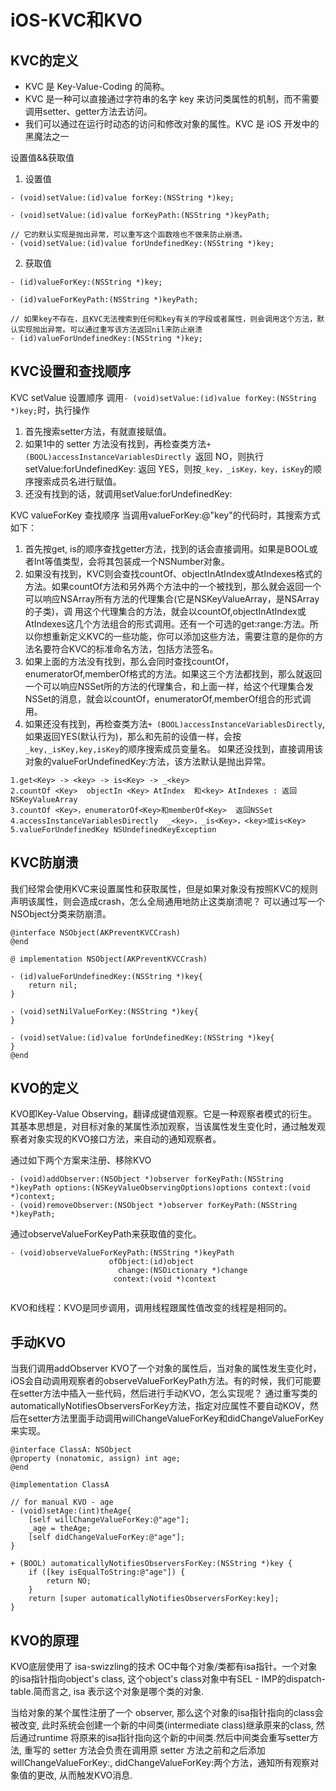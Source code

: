 # iOS-KVC和KVO


## KVC的定义

* KVC 是 Key-Value-Coding 的简称。
* KVC 是一种可以直接通过字符串的名字 key 来访问类属性的机制，而不需要调用setter、getter方法去访问。
* 我们可以通过在运行时动态的访问和修改对象的属性。KVC 是 iOS 开发中的黑魔法之一


设置值&&获取值

1. 设置值
```
- (void)setValue:(id)value forKey:(NSString *)key;

- (void)setValue:(id)value forKeyPath:(NSString *)keyPath;

// 它的默认实现是抛出异常，可以重写这个函数啥也不做来防止崩溃。
- (void)setValue:(id)value forUndefinedKey:(NSString *)key;
```

2. 获取值
```
- (id)valueForKey:(NSString *)key;

- (id)valueForKeyPath:(NSString *)keyPath;

// 如果key不存在，且KVC无法搜索到任何和key有关的字段或者属性，则会调用这个方法，默认实现抛出异常。可以通过重写该方法返回nil来防止崩溃
- (id)valueForUndefinedKey:(NSString *)key;
```

## KVC设置和查找顺序

KVC setValue 设置顺序 调用`- (void)setValue:(id)value forKey:(NSString *)key;`时，执行操作 

1. 首先搜索setter方法，有就直接赋值。 
2. 如果1中的 setter 方法没有找到，再检查类方法`+ (BOOL)accessInstanceVariablesDirectly `返回 NO，则执行setValue:forUndefinedKey: 返回 YES，则按`_key，_isKey，key，isKey`的顺序搜索成员名进行赋值。
3. 还没有找到的话，就调用setValue:forUndefinedKey:


KVC valueForKey 查找顺序 当调用valueForKey:@"key"的代码时，其搜索方式如下：

1. 首先按get, is的顺序查找getter方法，找到的话会直接调用。如果是BOOL或者Int等值类型，会将其包装成一个NSNumber对象。 
2. 如果没有找到，KVC则会查找countOf、objectInAtIndex或AtIndexes格式的方法。如果countOf方法和另外两个方法中的一个被找到，那么就会返回一个可以响应NSArray所有方法的代理集合(它是NSKeyValueArray，是NSArray的子类)，调 用这个代理集合的方法，就会以countOf,objectInAtIndex或AtIndexes这几个方法组合的形式调用。还有一个可选的get:range:方法。所以你想重新定义KVC的一些功能，你可以添加这些方法，需要注意的是你的方法名要符合KVC的标准命名方法，包括方法签名。 
3. 如果上面的方法没有找到，那么会同时查找countOf，enumeratorOf,memberOf格式的方法。如果这三个方法都找到，那么就返回一个可以响应NSSet所的方法的代理集合，和上面一样，给这个代理集合发NSSet的消息，就会以countOf，enumeratorOf,memberOf组合的形式调用。 
4. 如果还没有找到，再检查类方法`+ (BOOL)accessInstanceVariablesDirectly`,如果返回YES(默认行为)，那么和先前的设值一样，会按`_key,_isKey,key,isKey`的顺序搜索成员变量名。 如果还没找到，直接调用该对象的valueForUndefinedKey:方法，该方法默认是抛出异常。

```
1.get<Key> -> <key> -> is<Key> -> _<key>
2.countOf <Key>  objectIn <Key> AtIndex  和<key> AtIndexes : 返回NSKeyValueArray
3.countOf <Key>，enumeratorOf<Key>和memberOf<Key>  返回NSSet
4.accessInstanceVariablesDirectly  _<key>，_is<Key>，<key>或is<Key>
5.valueForUndefinedKey NSUndefinedKeyException
```

## KVC防崩溃

我们经常会使用KVC来设置属性和获取属性，但是如果对象没有按照KVC的规则声明该属性，则会造成crash，怎么全局通用地防止这类崩溃呢？ 可以通过写一个NSObject分类来防崩溃。
```
@interface NSObject(AKPreventKVCCrash)
@end

@ implementation NSObject(AKPreventKVCCrash)

- (id)valueForUndefinedKey:(NSString *)key{
    return nil;
}

- (void)setNilValueForKey:(NSString *)key{
}

- (void)setValue:(id)value forUndefinedKey:(NSString *)key{
}
@end
```


## KVO的定义

KVO即Key-Value Observing，翻译成键值观察。它是一种观察者模式的衍生。其基本思想是，对目标对象的某属性添加观察，当该属性发生变化时，通过触发观察者对象实现的KVO接口方法，来自动的通知观察者。

通过如下两个方案来注册、移除KVO
```
- (void)addObserver:(NSObject *)observer forKeyPath:(NSString *)keyPath options:(NSKeyValueObservingOptions)options context:(void *)context;
- (void)removeObserver:(NSObject *)observer forKeyPath:(NSString *)keyPath;
```
通过observeValueForKeyPath来获取值的变化。
```
- (void)observeValueForKeyPath:(NSString *)keyPath
                      ofObject:(id)object
                        change:(NSDictionary *)change
                       context:(void *)context


```

KVO和线程：KVO是同步调用，调用线程跟属性值改变的线程是相同的。


## 手动KVO

当我们调用addObserver KVO了一个对象的属性后，当对象的属性发生变化时，iOS会自动调用观察者的observeValueForKeyPath方法。有的时候，我们可能要在setter方法中插入一些代码，然后进行手动KVO，怎么实现呢？ 通过重写类的automaticallyNotifiesObserversForKey方法，指定对应属性不要自动KOV，然后在setter方法里面手动调用willChangeValueForKey和didChangeValueForKey来实现。

```
@interface ClassA: NSObject
@property (nonatomic, assign) int age;
@end

@implementation ClassA

// for manual KVO - age
- (void)setAge:(int)theAge{
    [self willChangeValueForKey:@"age"];
    _age = theAge;
    [self didChangeValueForKey:@"age"];
}

+ (BOOL) automaticallyNotifiesObserversForKey:(NSString *)key {
    if ([key isEqualToString:@"age"]) {
        return NO;
    }
    return [super automaticallyNotifiesObserversForKey:key];
}
```


## KVO的原理

KVO底层使用了 isa-swizzling的技术 OC中每个对象/类都有isa指针。一个对象的isa指针指向object's class, 这个object's class对象中有SEL - IMP的dispatch-table.简而言之, isa 表示这个对象是哪个类的对象.

当给对象的某个属性注册了一个 observer, 那么这个对象的isa指针指向的class会被改变, 此时系统会创建一个新的中间类(intermediate class)继承原来的class, 然后通过runtime 将原来的isa指针指向这个新的中间类.然后中间类会重写setter方法, 重写的 setter 方法会负责在调用原 setter 方法之前和之后添加willChangeValueForKey:, didChangeValueForKey:两个方法，通知所有观察对象值的更改, 从而触发KVO消息.
